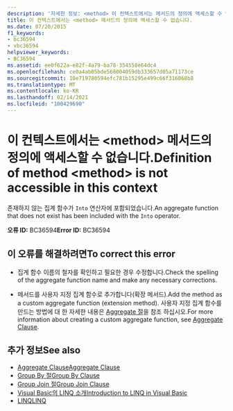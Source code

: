 ```yaml
---
description: '자세한 정보: <method> 이 컨텍스트에서는 메서드의 정의에 액세스할 수 없습니다.'
title: 이 컨텍스트에서는 <method> 메서드의 정의에 액세스할 수 없습니다.
ms.date: 07/20/2015
f1_keywords:
- bc36594
- vbc36594
helpviewer_keywords:
- BC36594
ms.assetid: ee0f622a-e82f-4a79-ba78-354558e64dc4
ms.openlocfilehash: ce0a4ab05bde568004059db333657d05a71173ce
ms.sourcegitcommit: 10e719780594efc781b15295e499c66f316068b8
ms.translationtype: MT
ms.contentlocale: ko-KR
ms.lasthandoff: 02/14/2021
ms.locfileid: "100429690"
---
```

# <a name="definition-of-method-method-is-not-accessible-in-this-context"></a><span data-ttu-id="ad0bf-103">이 컨텍스트에서는 \<method> 메서드의 정의에 액세스할 수 없습니다.</span><span class="sxs-lookup"><span data-stu-id="ad0bf-103">Definition of method \<method> is not accessible in this context</span></span>

<span data-ttu-id="ad0bf-104">존재하지 않는 집계 함수가 `Into` 연산자에 포함되었습니다.</span><span class="sxs-lookup"><span data-stu-id="ad0bf-104">An aggregate function that does not exist has been included with the `Into` operator.</span></span>  
  
 <span data-ttu-id="ad0bf-105">**오류 ID:** BC36594</span><span class="sxs-lookup"><span data-stu-id="ad0bf-105">**Error ID:** BC36594</span></span>  
  
## <a name="to-correct-this-error"></a><span data-ttu-id="ad0bf-106">이 오류를 해결하려면</span><span class="sxs-lookup"><span data-stu-id="ad0bf-106">To correct this error</span></span>  
  
- <span data-ttu-id="ad0bf-107">집계 함수 이름의 철자를 확인하고 필요한 경우 수정합니다.</span><span class="sxs-lookup"><span data-stu-id="ad0bf-107">Check the spelling of the aggregate function name and make any necessary corrections.</span></span>  
  
- <span data-ttu-id="ad0bf-108">메서드를 사용자 지정 집계 함수로 추가합니다(확장 메서드).</span><span class="sxs-lookup"><span data-stu-id="ad0bf-108">Add the method as a custom aggregate function (extension method).</span></span> <span data-ttu-id="ad0bf-109">사용자 지정 집계 함수를 만드는 방법에 대 한 자세한 내용은 [Aggregate 절](../language-reference/queries/aggregate-clause.md)을 참조 하십시오.</span><span class="sxs-lookup"><span data-stu-id="ad0bf-109">For more information about creating a custom aggregate function, see [Aggregate Clause](../language-reference/queries/aggregate-clause.md).</span></span>  
  
## <a name="see-also"></a><span data-ttu-id="ad0bf-110">추가 정보</span><span class="sxs-lookup"><span data-stu-id="ad0bf-110">See also</span></span>

- [<span data-ttu-id="ad0bf-111">Aggregate Clause</span><span class="sxs-lookup"><span data-stu-id="ad0bf-111">Aggregate Clause</span></span>](../language-reference/queries/aggregate-clause.md)
- [<span data-ttu-id="ad0bf-112">Group By 절</span><span class="sxs-lookup"><span data-stu-id="ad0bf-112">Group By Clause</span></span>](../language-reference/queries/group-by-clause.md)
- [<span data-ttu-id="ad0bf-113">Group Join 절</span><span class="sxs-lookup"><span data-stu-id="ad0bf-113">Group Join Clause</span></span>](../language-reference/queries/group-join-clause.md)
- [<span data-ttu-id="ad0bf-114">Visual Basic의 LINQ 소개</span><span class="sxs-lookup"><span data-stu-id="ad0bf-114">Introduction to LINQ in Visual Basic</span></span>](../programming-guide/language-features/linq/introduction-to-linq.md)
- [<span data-ttu-id="ad0bf-115">LINQ</span><span class="sxs-lookup"><span data-stu-id="ad0bf-115">LINQ</span></span>](../programming-guide/language-features/linq/index.md)
